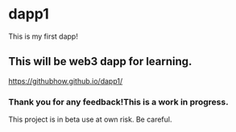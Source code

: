 # dapp1
This is my first dapp!
## This will be web3 dapp for learning.
https://githubhow.github.io/dapp1/
### Thank you for any feedback!This is a work in progress.
This project is in beta use at own risk. Be careful.